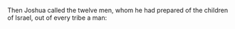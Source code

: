 Then Joshua called the twelve men, whom he had prepared of the children of Israel, out of every tribe a man:
